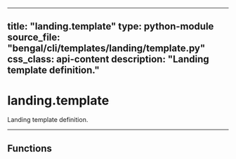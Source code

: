 
---
title: "landing.template"
type: python-module
source_file: "bengal/cli/templates/landing/template.py"
css_class: api-content
description: "Landing template definition."
---

# landing.template

Landing template definition.

---


## Functions

